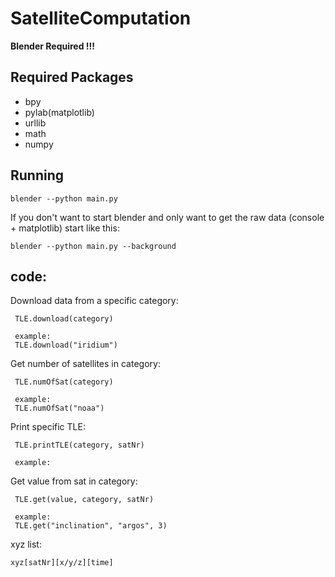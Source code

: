 # SatelliteComputation

**Blender Required !!!**
## Required Packages
- bpy
- pylab(matplotlib)
- urllib
- math
- numpy

## Running

    blender --python main.py

If you don't want to start blender and only want to get the raw data
(console + matplotlib) start like this:

    blender --python main.py --background

## code:
Download data from a specific category:

     TLE.download(category)

     example:
     TLE.download("iridium")

Get number of satellites in category:

     TLE.numOfSat(category)

     example:
     TLE.numOfSat("noaa")

Print specific TLE:

     TLE.printTLE(category, satNr)

     example:

Get value from sat in category:

     TLE.get(value, category, satNr)

     example:
     TLE.get("inclination", "argos", 3)

xyz list:

    xyz[satNr][x/y/z][time]
